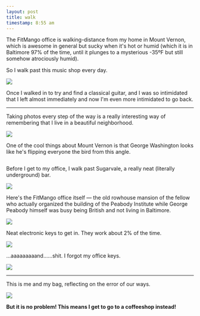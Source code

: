 ```yaml
---
layout: post
title: walk
timestamp: 8:55 am
---
```


The FitMango office is walking-distance from my home in Mount Vernon, which is awesome in general but sucky when it's hot or humid (which it is in Baltimore 97% of the time, until it plunges to a mysterious -35ºF but still somehow atrociously humid).

So I walk past this music shop every day.

![](https://lh3.googleusercontent.com/AXqyE5HOZX8Ux9kgesfW0C8478OavEEEp1N4jmaSAPfA0pExJMH8Uxjg838gOTrS6jei1WGNYo1HLZvbbErj0uXBRElP6y0Sf7bqRCe88251UZMlRA7Gzh79xLmWU2GQ8Ur0tmCbljEpLBrCwQUkMZfM0jgDAuGCEZIsYhU7DNtKxMKZ2VlU_eAt9WQvb3xvd-Iw-Fn-J7ced-MLNLekl_hU2jDkeprKjK7wY92gcjMmsuh5mO3N42Wn8Tfgi-jjnZ3nFhEhfbot2uwnooO9eS0rjG4PkuJP0uf9Phg-tNt-pKzB1L86VXQ1_FJqDXlQ-8hxv9B_7y_5xwknJqhzEqBso9hk_UMaUYR3xZV9UUthlqe2kSONvzqmjrdUSzfSylxcBRf7J7ICZO_1N7xCYF2V4fcNAKtwm5a4ArmLuV0Dyh9-W1poHYiJcyZS0mgb-G7sRSX-z0QEaGjeqyeEHUR6AnVUsy84eUJ2n99NwWqvHmX1klCjAxd6F7V9CDR2X9_p9SS7NkqfQujzdSRgtpFVzRuu4dwfHvZcbVHZin-HG5Ie3PzVQaaVqJK2bL1jOCFUCXVR7QjwQiWB7w86gsEYp-AynDf_rYoys68FipOxDz0g6Q=w603-h803-no)

Once I walked in to try and find a classical guitar, and I was so intimidated that I left almost immediately and now I'm even more intimidated to go back.

---

Taking photos every step of the way is a really interesting way of remembering that I live in a beautiful neighborhood.

![](https://lh3.googleusercontent.com/dCctnpMxRN8TFNAN0v6q_u2zzVXDI5fSoZJPh1Ithzed2_V3daFpItMCt59Vhb8iQHCgmYscByc-OP59V5IZ_gJ5_bwR-kmGPAdSh4pfxdE7USrwuIh5rYpM_yyIBOCaA7RQhpIM9Go61g4bgyuRu2IPES-2ijvRTP_yLS7tzqV9-33Ki_OFKZsEPHsSmIESoJZu0f7Q39M_-n366hJnQF9L3QFjihkary3IsM8u3z-1J3ttmeFGEyAEDLnFwnxxGXXmcENFE51xX0obkqDzxj4WqAVBM5VpxjLTmLxnryu6qPHfJ7TFfLN5nMirOSogBSEbhVS8rdwIO4-76rMuxEz2NUuNnNjqQkok3oeQ7hQFKuIW7qzolFmqXw6KtiWAUqTJIo2DuLNa2qatVmuKWL93umcrap9OFzsaKJGHq6K1v8lKtUrwrv2gzWcw-zFGL85LwFgDpXfQZVkWhwGn8b3SapfSHJ-f3nzVQrv-0yl-IJfd997yAFdzUi9kOUeYj2J_18dXMww86XwIlC-q7hfWe6cTVUne1Vp3_87jyhOi75MhKst9i_2pcmIi3ImzUncSusq7nfp8kvZhfkP_b2kU9gmMdsL_vZZ_djW-xkaVb2HCCg=w1071-h803-no)

One of the cool things about Mount Vernon is that George Washington looks like he's flipping everyone the bird from this angle.

![]()

Before I get to my office, I walk past Sugarvale, a really neat (literally underground) bar.

![](https://lh3.googleusercontent.com/iVWz6rDmbwAx2hZo8g7FMi0QPEXVyQwFGZ15j1sgsm2NbC3zcz86sDNmbFf-lWTGcYN9A2iVO2G5HCKC1qTYwA5Ga5-OY4P5K5Qh4tpI24xEbIkBd5a4X6RK6Tn7O3u6VSQpF6Dv04S1gqpzXGTZC0Au3le_bPeorSFvliDM0hrbjK5MfTqeKfK_GQtyJBA40hh247Jmlog5tvtqiGcSkXsFjtz4dNa6Nliy2WD_fe2M-DPqe7Km5kNE_qbP340AdHlW6GhITi-64CZm0OxtGqIJPcNh_wFHXPpL6S4s1xHP3pHHGx3PPWIag1db3oOX625oAjY0m4xVy2ySShHN7Y46nlUABUTEzA97bF83DyEnHv39QkWNGwQTdaaUIfQ37lqonZmjs43fQnYUnUg6d5O38zrcF8NNvyJdFX6nSa0HNjNNc4xJeJu2bnPaf4SKrzBJJeSWCppQC5gyB9k5cpQVW1KMM_GVqbWxD1l47JX_qjcBcaO3CFY20n1cSWZ9o4Y8qkkj297OQIdE359Jrgzt9Wx6t59BqTz7lAmZFeBMlb-0AMbigRzuO-8gwNZMpaphLhgXBPoNEzUwsgIuXdehwNX9yig9CuRccxf5RC6mjUuEpg=w1071-h803-no)

Here's the FitMango office itself — the old rowhouse mansion of the fellow who actually organized the building of the Peabody Institute while George Peabody himself was busy being British and not living in Baltimore.

![](https://lh3.googleusercontent.com/6vjvqwVt8ngQa5juSJuabWF_rZx3_qIGSDag1xcGab6mAt2V-GstXNGu2qkEVAqsSjUOSf0wetOb940H-o37mj4mY6aQvDnZzTOf5_d5mbPklswK-aerVY-txQpUiuJDfWmXcx9VPPwaL960EinTkM0Rg9DKVyx_5qLaSQKco4iLbEGtzuNLZr1YTpruMvjJUY6LiXruFrZ4KRw_tPz5_ykDzcDxl00JTZ5FgzGkoBKVs8bGl4_O9QOCPt-JRZ1tKizFxI0-9qDjuYNZF7jOH3ji6DkB1HFoU83d61j1tVrDLaK3MN-IR9v1JYA89gI_PX8nbl3xIZW3thPZKsduY3xFPaW0yCs6NQEPHOfgQWAiEBh2uIU5zq0RJ6vBnHDP1D-0_GhBrHaSQOTdmYDFcR3F8xift6tvAMz00WXOGVt63-O8h-swEpYPDfbeSZuFOscywAOcLEz6l4Arc6XYylfywy3wvtsGNRBMysrDkO8UIXidv7rlZGeniBYSAc0ZLfveL9VMGoDJ-Z7-5VZLMn9p_D4V366m_KlaUh_9qV6dUDuUpH1-DvN556w5lcpQ5DO6m8XFz3I2MRvOZwQuT14ibkJcS3nSOpccLmZn6x2K1jVrvw=w603-h803-no)

Neat electronic keys to get in. They work about 2% of the time.

![](https://lh3.googleusercontent.com/dN3qjUXyhI0YyM-0U_cQL-KfXd8exPM8Y3SYYBFsVEAFtGTGCidg76hTioaqQGVKrb_vKO-A-P33d6wEZfiqojKlu1oMZ6BSG5C6tuDDu9liPS7MtSUrvPL9YOOipzELWoYvhyVkl66txI4BjRmsoSsV0K8UDYeWFAdxtfrD9eb35-X_Lb-Lvl4E0MnBX2n-WyEdIlJ5pixRPbRtNSo5xbVwTCnFtwEiAp_xvm0fQrBq4N46SJN_y0aJ7-3GMJ_AW0M3KZuVbLWa3QwJ4oLbfVbXgtjm7IiibfUiIuyfAlOI3YxpC6dO5DcRpyEEsATAMqb9gKdlArxvIaVXYYMyebAKJKsnRUQ1eDjToDODr4FMvluA9mRAaSiYl6CJ00p9fHlODaPgMM-BkhtkPh2GPDCRNLC0pYdfM9-vYTVpE5yhqtbW6OOHh2fu7CJVIU5gqDgOfxBFGo-XiF9mf1w2ArDd05hf1B4bGG1q0UerBtxOgEmBfocAhfsvTmPjSuu4HYU8LyUxB_fFXmdyPXPX_NUHyofd-73LuNdj3GnnayT3S4HJ6TJIpIKNJ72ySrpDxAzSApI4RqZw9nI2mLPP6ixKj-iiJ5FpQPfYwmJAV-rpm58Hzw=w603-h803-no)

...aaaaaaaaand......shit. I forgot my office keys.

![](https://lh3.googleusercontent.com/PzP5n-HlhBsCUNvDqVJ6SVpa5LOVZdiSFpn1KXrWRzrVlIJaZxmyYS3OPlJSNavbawvyGM1t1Skn2IFVuItqdHWyaTKbzspy_yZgk_UMf-iaUT37jJv54C5OUnCHIcXyaMI_PKBiR_rxpaI-NnY-MaeWv4vuPNM4buZ1mE0lJla6L_3KIljXia0md822IzQLZtYv7VY7vZJxlKRGFuEQTsJ2WScDQFZe4i9wIDF3xd5apfKp6-NVikmC2bW3F4pNru8a5DJjNYf7mFGdWUvnTbXa1jm89Q6grb7limRzdTRRaYTSTFyPdlJUz5WnpWFM3SFgp7giwo2MZKHpAF9v7s6oEXkxudGwh5DMz-SnknLEJa20bJl_rxUgaPWJ8d_hD5Z4X0MovQ4axe2fl-0iS286etiE8tbfpI6vc8D2yy0dWPsVrKrB1CgyVHlH4eCdY51fNCVCxWMDzaneJVoXBlK0Cuz4peOmltS0aLE-jAvug7DKAFA-iOGAimMQsHDqnpmSF63zdhh5Egox1fSD0LcajN6YPy-WRc6F-cebJMpqy9KSNrfjkooWbWEhDsiXGpyLB2QtwA6UniI7smcmWG08rLd0JtObrT87xRp7vk00M8GOBA=w603-h803-no)

---

This is me and my bag, reflecting on the error of our ways.

![](https://lh3.googleusercontent.com/cEjertHNzB8Crhy_LLjq-1EOusT9rr8r_E9BpCGvbs9es--UMA8MnMacP0qxuw2hhggPUuvQb0ALRE9t8Aise8eqHGP4uQu9E41syGaZKwEyTqYkT1-kfDmOB-Fw8HysDK_8LlPoGFezvJo3ipT3kSEKYcTwBLgvih8NHep1Eejpf8n_1y4RFEO4b_3jWs1imdagn4E7vakaTNvytICe9ukrPkxyRYYy4yfh9DnVGA_Dzda9LwKnu8q-cOFSfMwF8LZQ2am2fbaflS0ci1pPh-VnlnfgzxJ9Q7uxPLwCpV4ik2PbDh1EK6-w3O1CZ7_ODFaqqWyCi1Kty3rX_Jsv7WMVQjpUjO1F7kjSdyOUvnO8fPYqEUW9co1Hb716h-nsn96MrvRsTveV-Pw1ubzooD5Q_uXKpyeKiIpa2_so5qycxEL3v9A1_M9qz_5IU_4-6H-0gLRe2MKbhsTNGoNf047oHOCi_GgcfdosSezu7oLlSh4aIFiEDo6csH5dxM4jJuY8q1r5abr2NHnnWhzR67X0V06joPDDbPkqbjfkORIHMGzGSCHal_aGDjYZTolt7Fp7X4QglL6YIo6fpwZok9vZ88t0veaMP-AFPLFSN_IhUZtu5A=w603-h803-no)

**But it is no problem! This means I get to go to a coffeeshop instead!**
